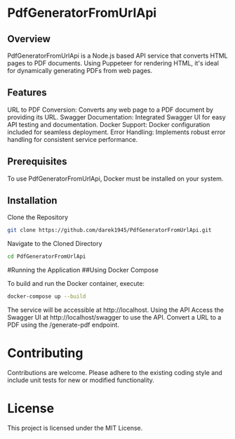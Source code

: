 # PdfGeneratorFromUrlApi

## Overview
PdfGeneratorFromUrlApi is a Node.js based API service that converts HTML pages to PDF documents. Using Puppeteer for rendering HTML, it's ideal for dynamically generating PDFs from web pages.

## Features
URL to PDF Conversion: Converts any web page to a PDF document by providing its URL.
Swagger Documentation: Integrated Swagger UI for easy API testing and documentation.
Docker Support: Docker configuration included for seamless deployment.
Error Handling: Implements robust error handling for consistent service performance.

## Prerequisites
To use PdfGeneratorFromUrlApi, Docker must be installed on your system.

## Installation
Clone the Repository
```bash
git clone https://github.com/darek1945/PdfGeneratorFromUrlApi.git
```
Navigate to the Cloned Directory
```bash
cd PdfGeneratorFromUrlApi
```
#Running the Application
##Using Docker Compose

To build and run the Docker container, execute:
```bash
docker-compose up --build
```
The service will be accessible at http://localhost.
Using the API
Access the Swagger UI at http://localhost/swagger to use the API.
Convert a URL to a PDF using the /generate-pdf endpoint.

# Contributing
Contributions are welcome. Please adhere to the existing coding style and include unit tests for new or modified functionality.

# License
This project is licensed under the MIT License.
